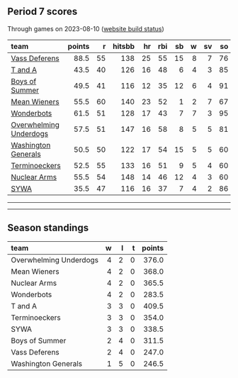 

## Period 7 scores

Through games on 2023-08-10 ([website build status](https://github.com/brian-bot/pl-site/actions))


|team                   | points|  r| hitsbb| hr| rbi| sb|  w| sv| so|   era|  whip|
|:----------------------|------:|--:|------:|--:|---:|--:|--:|--:|--:|-----:|-----:|
|[Vass Deferens](./vassdeferens)|   88.5| 55|    138| 25|  55| 15|  8|  7| 76| 2.885| 1.099|
|[T and A](./tanda)     |   43.5| 40|    126| 16|  48|  6|  4|  3| 85| 3.627| 1.198|
|[Boys of Summer](./boysofsummer)|   49.5| 41|    116| 12|  35| 12|  6|  4| 91| 3.488| 1.225|
|[Mean Wieners](./meanwieners)|   55.5| 60|    140| 23|  52|  1|  2|  7| 67| 5.116| 1.358|
|[Wonderbots](./wonderbots)|   61.5| 51|    128| 17|  43|  7|  7|  3| 95| 3.682| 1.112|
|[Overwhelming Underdogs](./overwhelmingunderdogs)|   57.5| 51|    147| 16|  58|  8|  5|  5| 81| 4.898| 1.479|
|[Washington Generals](./washingtongenerals)|   50.5| 50|    122| 17|  54| 15|  5|  5| 60| 5.883| 1.458|
|[Terminoeckers](./terminoeckers)|   52.5| 55|    133| 16|  51|  9|  5|  4| 60| 4.037| 1.374|
|[Nuclear Arms](./nucleararms)|   55.5| 54|    148| 14|  46| 12|  4|  3| 60| 3.300| 1.183|
|[SYWA](./sywa)         |   35.5| 47|    116| 16|  37|  7|  4|  2| 86| 4.587| 1.320|

* * *
* * *

## Season standings


|team                   |  w|  l|  t| points|
|:----------------------|--:|--:|--:|------:|
|Overwhelming Underdogs |  4|  2|  0|  376.0|
|Mean Wieners           |  4|  2|  0|  368.0|
|Nuclear Arms           |  4|  2|  0|  365.5|
|Wonderbots             |  4|  2|  0|  283.5|
|T and A                |  3|  3|  0|  409.5|
|Terminoeckers          |  3|  3|  0|  354.0|
|SYWA                   |  3|  3|  0|  338.5|
|Boys of Summer         |  2|  4|  0|  311.5|
|Vass Deferens          |  2|  4|  0|  247.0|
|Washington Generals    |  1|  5|  0|  246.5|


